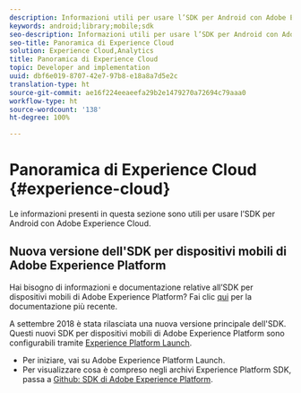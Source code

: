 ```yaml
---
description: Informazioni utili per usare l’SDK per Android con Adobe Experience Cloud.
keywords: android;library;mobile;sdk
seo-description: Informazioni utili per usare l’SDK per Android con Adobe Experience Cloud.
seo-title: Panoramica di Experience Cloud
solution: Experience Cloud,Analytics
title: Panoramica di Experience Cloud
topic: Developer and implementation
uuid: dbf6e019-8707-42e7-97b8-e18a8a7d5e2c
translation-type: ht
source-git-commit: ae16f224eeaeefa29b2e1479270a72694c79aaa0
workflow-type: ht
source-wordcount: '138'
ht-degree: 100%

---
```



# Panoramica di Experience Cloud {#experience-cloud}

Le informazioni presenti in questa sezione sono utili per usare l’SDK per Android con Adobe Experience Cloud.

## Nuova versione dell&#39;SDK per dispositivi mobili di Adobe Experience Platform

Hai bisogno di informazioni e documentazione relative all’SDK per dispositivi mobili di Adobe Experience Platform? Fai clic [qui](https://aep-sdks.gitbook.io/docs/) per la documentazione più recente.

A settembre 2018 è stata rilasciata una nuova versione principale dell&#39;SDK. Questi nuovi SDK per dispositivi mobili di Adobe Experience Platform sono configurabili tramite [Experience Platform Launch](https://www.adobe.com/it/experience-platform/launch.html).

* Per iniziare, vai su Adobe Experience Platform Launch.
* Per visualizzare cosa è compreso negli archivi Experience Platform SDK, passa a [Github: SDK di Adobe Experience Platform](https://github.com/Adobe-Marketing-Cloud/acp-sdks).


